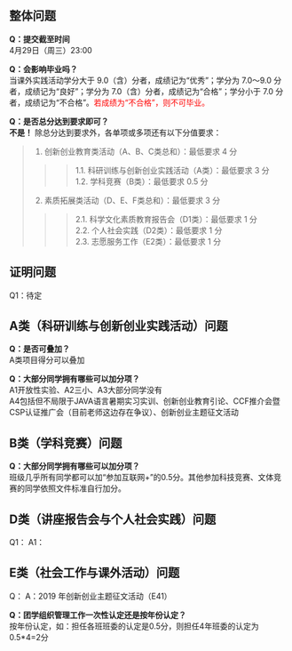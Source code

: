 ## 整体问题
**Q：提交截至时间**  
4月29日（周三）23:00 

**Q：会影响毕业吗？**  
当课外实践活动学分大于 9.0（含）分者，成绩记为“优秀”；学分为 7.0～9.0 分者，成绩记为“良好”；学分为 7.0（含）分者，成绩记为“合格”；学分小于 7.0 分者，成绩记为“不合格”。<font color=red>若成绩为“不合格”，则不可毕业。</font>

**Q：是否总分达到要求即可？**  
**不是！** 除总分达到要求外，各单项或多项还有以下分值要求：  
>1. 创新创业教育类活动（A、B、C类总和）：最低要求 4 分  
>>>1.1. 科研训练与创新创业实践活动（A类）：最低要求 3 分  
>>>1.2. 学科竞赛（B类）：最低要求 0.5 分  
>2. 素质拓展类活动（D、E、F类总和）：最低要求 3 分  
>>>2.1. 科学文化素质教育报告会（D1类）：最低要求 1 分  
>>>2.2. 个人社会实践（D2类）：最低要求 1 分  
>>>2.3. 志愿服务工作（E2类）：最低要求 1 分  


## 证明问题
Q1：待定 


## A类（科研训练与创新创业实践活动）问题
**Q：是否可叠加？**  
A类项目得分可以叠加 

**Q：大部分同学拥有哪些可以加分项？**  
A1开放性实验、A2三小、A3大部分同学没有  
A4包括但不局限于JAVA语言暑期实习实训、创新创业教育引论、CCF推介会暨CSP认证推广会（目前老师这边存在争议）、创新创业主题征文活动 


## B类（学科竞赛）问题
**Q：大部分同学拥有哪些可以加分项？**  
班级几乎所有同学都可以加“参加互联网+”的0.5分。其他参加科技竞赛、文体竞赛的同学依照文件标准自行加分。 


## D类（讲座报告会与个人社会实践）问题
Q1： 
A1： 


## E类（社会工作与课外活动）问题
Q： 
A：2019 年创新创业主题征文活动（E41） 

**Q：团学组织管理工作一次性认定还是按年份认定？**  
按年份认定，如：担任各班班委的认定是0.5分，则担任4年班委的认定为0.5*4=2分 
